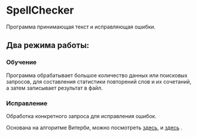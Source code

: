 # SpellChecker

Программа принимающая текст и исправляющая ошибки.

## Два режима работы: 

### Обучение
Программа обрабатывает большое количество данных или поисковых запросов, для составления статистики повторений слов и их сочетаний, а затем записывает результат в файл.
### Исправление
Обработка конкретного запроса для исправления ошибок.

Основана на алгоритме Витерби, можно посмотреть [здесь](https://ru.qwertyu.wiki/wiki/Viterbi_Algorithm), и [здесь](https://habr.com/ru/post/180109/) .
